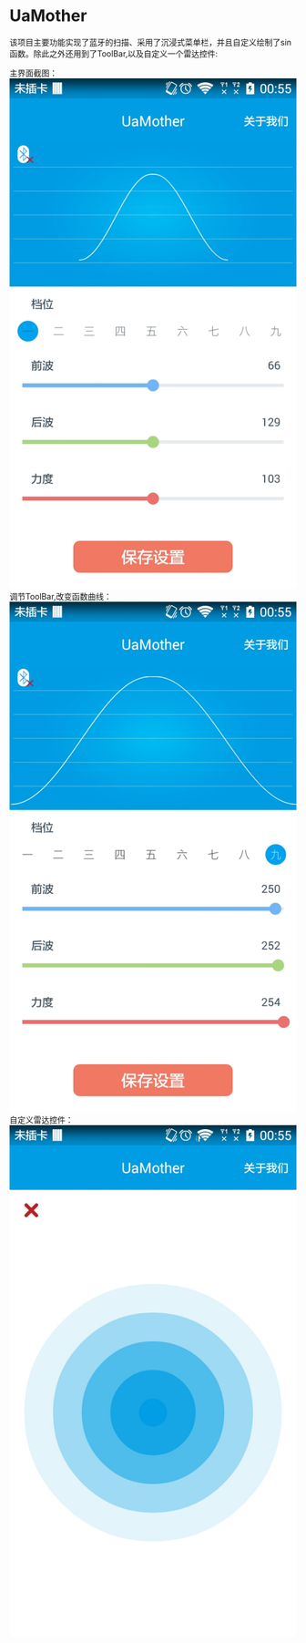 # UaMother
该项目主要功能实现了蓝牙的扫描、采用了沉浸式菜单栏，并且自定义绘制了sin函数。除此之外还用到了ToolBar,以及自定义一个雷达控件:

主界面截图：
![image](https://github.com/ysq1051838264/UaMother/blob/master/1.jpg)
调节ToolBar,改变函数曲线：
![image](https://github.com/ysq1051838264/UaMother/blob/master/3.jpg)
自定义雷达控件：
![image](https://github.com/ysq1051838264/UaMother/blob/master/2.png)
